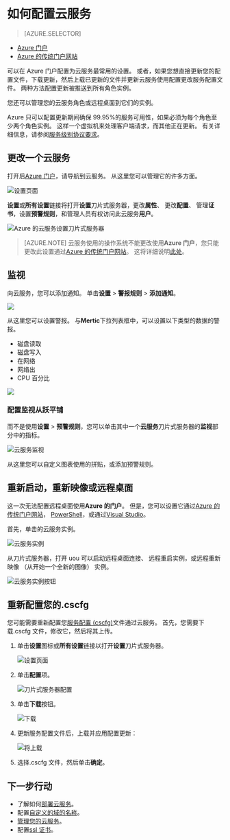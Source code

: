 <properties 
    pageTitle="如何配置云服务 （门户） |Microsoft Azure" 
    description="了解如何配置在 Azure 的云服务。 了解如何更新云服务配置并配置远程访问角色实例。 这些示例使用 Azure 的门户。" 
    services="cloud-services" 
    documentationCenter="" 
    authors="Thraka" 
    manager="timlt" 
    editor=""/>

<tags 
    ms.service="cloud-services" 
    ms.workload="tbd" 
    ms.tgt_pltfrm="na" 
    ms.devlang="na" 
    ms.topic="article" 
    ms.date="10/11/2016"
    ms.author="adegeo"/>

# <a name="how-to-configure-cloud-services"></a>如何配置云服务

> [AZURE.SELECTOR]
- [Azure 门户](cloud-services-how-to-configure-portal.md)
- [Azure 的传统门户网站](cloud-services-how-to-configure.md)

可以在 Azure 门户配置为云服务最常用的设置。 或者，如果您想直接更新您的配置文件，下载更新，然后上载已更新的文件并更新云服务使用配置更改服务配置文件。 两种方法配置更新被推送到所有角色实例。

您还可以管理您的云服务角色或远程桌面到它们的实例。

Azure 只可以配置更新期间确保 99.95%的服务可用性，如果必须为每个角色至少两个角色实例。 这样一个虚拟机来处理客户端请求，而其他正在更新。 有关详细信息，请参阅[服务级别协议要求](https://azure.microsoft.com/support/legal/sla/)。

## <a name="change-a-cloud-service"></a>更改一个云服务

打开后[Azure 门户](https://portal.azure.com/)，请导航到云服务。 从这里您可以管理它的许多方面。 

![设置页面](./media/cloud-services-how-to-configure-portal/cloud-service.png)

**设置**或**所有设置**链接将打开**设置**刀片式服务器，更改**属性**、 更改**配置**、 管理**证书**，设置**预警规则**，和管理人员有权访问此云服务**用户**。

![Azure 的云服务设置刀片式服务器](./media/cloud-services-how-to-configure-portal/cs-settings-blade.png)

>[AZURE.NOTE]
>云服务使用的操作系统不能更改使用**Azure 门户**，您只能更改此设置通过[Azure 的传统门户网站](http://manage.windowsazure.com/)。 这将详细说明[此处](cloud-services-how-to-configure.md#update-a-cloud-service-configuration-file)。

## <a name="monitoring"></a>监视

向云服务，您可以添加通知。 单击**设置** > **警报规则** > **添加通知**。 

![](./media/cloud-services-how-to-configure-portal/cs-alerts.png)

从这里您可以设置警报。 与**Mertic**下拉列表框中，可以设置以下类型的数据的警报。

- 磁盘读取
- 磁盘写入
- 在网络
- 网络出
- CPU 百分比 

![](./media/cloud-services-how-to-configure-portal/cs-alert-item.png)

### <a name="configure-monitoring-from-a-metric-tile"></a>配置监视从跃平铺

而不是使用**设置** > **预警规则**，您可以单击其中一个**云服务**刀片式服务器的**监视**部分中的指标。

![云服务监视](./media/cloud-services-how-to-configure-portal/cs-monitoring.png)

从这里您可以自定义图表使用的拼贴，或添加预警规则。


## <a name="reboot-reimage-or-remote-desktop"></a>重新启动，重新映像或远程桌面

这一次无法配置远程桌面使用**Azure 的门户**。 但是，您可以设置它通过[Azure 的传统门户网站](cloud-services-role-enable-remote-desktop.md)， [PowerShell](cloud-services-role-enable-remote-desktop-powershell.md)，或通过[Visual Studio](../vs-azure-tools-remote-desktop-roles.md)。 

首先，单击的云服务实例。

![云服务实例](./media/cloud-services-how-to-configure-portal/cs-instance.png)

从刀片式服务器，打开 uou 可以启动远程桌面连接、 远程重启实例，或远程重新映像 （从开始一个全新的图像） 实例。

![云服务实例按钮](./media/cloud-services-how-to-configure-portal/cs-instance-buttons.png)



## <a name="reconfigure-your-cscfg"></a>重新配置您的.cscfg

您可能需要重新配置您[服务配置 (cscfg)](cloud-services-model-and-package.md#cscfg)文件通过云服务。 首先，您需要下载.cscfg 文件，修改它，然后将其上传。

1. 单击**设置**图标或**所有设置**链接以打开**设置**刀片式服务器。

    ![设置页面](./media/cloud-services-how-to-configure-portal/cloud-service.png)

2. 单击**配置**项。

    ![刀片式服务器配置](./media/cloud-services-how-to-configure-portal/cs-settings-config.png)

3. 单击**下载**按钮。

    ![下载](./media/cloud-services-how-to-configure-portal/cs-settings-config-panel-download.png)

4. 更新服务配置文件后，上载并应用配置更新︰

    ![将上载](./media/cloud-services-how-to-configure-portal/cs-settings-config-panel-upload.png) 
    
5. 选择.cscfg 文件，然后单击**确定**。

            
## <a name="next-steps"></a>下一步行动

* 了解如何[部署云服务](cloud-services-how-to-create-deploy-portal.md)。
* 配置[自定义的域的名称](cloud-services-custom-domain-name-portal.md)。
* [管理您的云服务](cloud-services-how-to-manage-portal.md)。
* 配置[ssl 证书](cloud-services-configure-ssl-certificate-portal.md)。